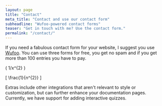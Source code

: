 ```yaml
---
layout: page
title: "Contact"
meta_title: "Contact and use our contact form"
subheadline: "Wufoo-powered contact forms"
teaser: "Get in touch with me? Use the contact form."
permalink: "/contact/"
---
```

If you need a fabulous contact form for your website, I suggest you use [Wufoo][1]. You can use three forms for free, you get no spam and if you get more than 100 entries you have to pay.

\( 1/x^{2} \)

\[ \frac{1}{n^{2}} \]

Extras include other integrations that aren't relevant to style or customization, but can further enhance your documentation pages. Currently, we have support for adding interactive quizzes.

 [1]: http://www.wufoo.com/
